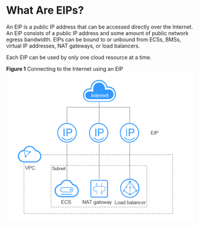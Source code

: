 # What Are EIPs?<a name="overview_0001"></a>

An EIP is a public IP address that can be accessed directly over the Internet. An EIP consists of a public IP address and some amount of public network egress bandwidth. EIPs can be bound to or unbound from ECSs, BMSs, virtual IP addresses, NAT gateways, or load balancers.

Each EIP can be used by only one cloud resource at a time.

**Figure  1**  Connecting to the Internet using an EIP<a name="fig151339100399"></a>  
![](figures/connecting-to-the-internet-using-an-eip.png "connecting-to-the-internet-using-an-eip")

